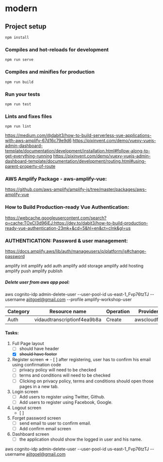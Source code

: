 # modern

## Project setup
```
npm install
```

### Compiles and hot-reloads for development
```
npm run serve
```

### Compiles and minifies for production
```
npm run build
```

### Run your tests
```
npm run test
```

### Lints and fixes files
```
npm run lint
```
https://medium.com/@dabit3/how-to-build-serverless-vue-applications-with-aws-amplify-67d16c79e9d6
https://pixinvent.com/demo/vuexy-vuejs-admin-dashboard-template/documentation/development/installation.html#follow-along-to-get-everything-running
https://pixinvent.com/demo/vuexy-vuejs-admin-dashboard-template/documentation/development/routing.html#using-parent-property-of-route
### AWS Amplify Package - aws-amplify-vue: 
https://github.com/aws-amplify/amplify-js/tree/master/packages/aws-amplify-vue
### How to Build Production-ready Vue Authentication: 
https://webcache.googleusercontent.com/search?q=cache:TOxCI3d96jEJ:https://dev.to/dabit3/how-to-build-production-ready-vue-authentication-23mk+&cd=5&hl=en&ct=clnk&gl=us

### AUTHENTICATION: Password & user management: 
https://docs.amplify.aws/lib/auth/manageusers/q/platform/js#change-password

amplify init
amplify add auth
amplify add storage
amplify add hosting
amplify push
amplify publish
##### Delete user from aws app pool:
aws cognito-idp admin-delete-user --user-pool-id us-east-1_Fvp76tzTJ --username ajitgoel@gmail.com --profile amplify-workshop-user

| Category | Resource name               | Operation | Provider plugin   |
| -------- | --------------------------- | --------- | ----------------- |
| Auth     | vidaudtranscriptionf4ea9b8a | Create    | awscloudformation |

#### Tasks:

1. 	Full Page layout
	- [ ] should have header
    - [x] ~~should have footer~~
2. Register screen
    => - [ ] after registering, user has to confirm his email using confirmation code
    - [ ] privacy policy will need to be checked
    - [ ] terms and conditions will need to be checked
    - [ ] Clicking on privacy policy, terms and conditions should open those pages in a new tab. 
3. Login screen
	- [ ] Add users to register using Twitter, Github.
    - [ ] Add users to register using Facebook, Google.
4. Logout screen
	- [ ] 
5. Forget password screen
    - [ ] send email to user to confirm email. 
    - [ ] Add confirm email screen
6. Dashboard screen
    - [ ] the application should show the logged in user and his name.

aws cognito-idp admin-delete-user --user-pool-id us-east-1_Fvp76tzTJ --username ajitgoel@gmail.com
